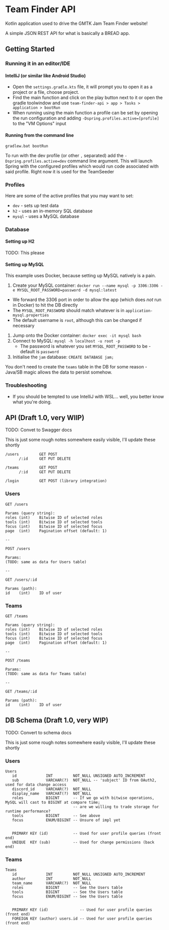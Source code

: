 # Team Finder API

Kotlin application used to drive the GMTK Jam Team Finder website!

A simple JSON REST API for what is basically a BREAD app.

## Getting Started

### Running it in an editor/IDE

#### IntelliJ (or similar like Android Studio)

- Open the `settings.gradle.kts` file, it will prompt you to open it as a project or a file, choose project.
- Find the main function and click on the play button next to it or open the gradle toolwindow and use `team-finder-api > app > Tasks > application > bootRun`
- When running using the main function a profile can be set by opening the run configuration and adding `-Dspring.profiles.active=[profile]` to the "VM Options" input

#### Running from the command line

`gradlew.bat bootRun`

To run with the dev profile (or other `,` separated) add the `-Dspring.profiles.active=dev` command line argument.
This will launch Spring with the configured profiles which would run code associated with said profile.
Right now it is used for the TeamSeeder

### Profiles

Here are some of the active profiles that you may want to set:

- `dev` - sets up test data
- `h2` - uses an in-memory SQL database
- `mysql` - uses a MySQL database

### Database

#### Setting up H2

TODO: This please

#### Setting up MySQL

This example uses Docker, because setting up MySQL natively is a pain.

1. Create your MySQL container: `docker run --name mysql -p 3306:3306 -e MYSQL_ROOT_PASSWORD=password -d mysql:latest`
  * We forward the 3306 port in order to allow the app (which does _not_ run in Docker) to hit the DB directly
  * The `MYSQL_ROOT_PASSWORD` should match whatever is in `application-mysql.properties`
  * The default username is `root`, although this can be changed if necessary
1. Jump onto the Docker container: `docker exec -it mysql bash`
1. Connect to MySQL: `mysql -h localhost -u root -p`
   * The password is whatever you set `MYSQL_ROOT_PASSWORD` to be - default is `password`
1. Initialise the `jam` database: `CREATE DATABASE jam;`

You don't need to create the `teams` table in the DB for some reason - Java/SB magic allows the data to persist somehow.

### Troubleshooting

- If you should be tempted to use IntelliJ with WSL... well, you better know what you're doing. 

## API (Draft 1.0, very WIlP)

TODO: Convet to Swagger docs

This is just some rough notes somewhere easily visible, I'll update these shortly

```
/users         GET POST
      /:id     GET PUT DELETE

/teams         GET POST
      /:id     GET PUT DELETE

/login         GET POST (library integration)
```

### Users

```
GET /users

Params (query string):
roles (int)    Bitwise ID of selected roles
tools (int)    Bitwise ID of selected tools
focus (int)    Bitwise ID of selected focus
page  (int)    Pagination offset (default: 1)

-- 

POST /users

Params:
(TODO: same as data for Users table)

-- 

GET /users/:id

Params (path):
id    (int)    ID of user
```

### Teams

```
GET /teams

Params (query string):
roles (int)    Bitwise ID of selected roles
tools (int)    Bitwise ID of selected tools
focus (int)    Bitwise ID of selected focus
page  (int)    Pagination offset (default: 1)

-- 

POST /teams

Params:
(TODO: same as data for Teams table)

-- 

GET /teams/:id

Params (path):
id    (int)    ID of user
```



## DB Schema (Draft 1.0, very WIP)

TODO: Convert to schema docs

This is just some rough notes somewhere easily visible, I'll update these shortly

### Users

```
Users
   id             INT         NOT_NULL UNSIGNED AUTO_INCREMENT
   sub            VARCHAR(?)  NOT_NULL -- 'subject' ID from OAuth2, used for data change access
   discord_id     VARCHAR(?)  NOT_NULL
   display_name   VARCHAT(?)  NOT_NULL
   roles          BIGINT      -- If we go with bitwise operations, MySQL will cast to BIGINT at compare time;
                              -- are we willing to trade storage for runtime performance?
   tools          BIGINT      -- See above
   focus          ENUM/BIGINT -- Unsure of impl yet


   PRIMARY KEY (id)           -- Used for user profile queries (front end)
   UNIQUE  KEY (sub)          -- Used for change permissions (back end)
```

### Teams

```
Teams
   id             INT         NOT_NULL UNSIGNED AUTO_INCREMENT
   author         INT         NOT_NULL
   team_name      VARCHAR(?)  NOT_NULL
   roles          BIGINT      -- See the Users table
   tools          BIGINT      -- See the Users table
   focus          ENUM/BIGINT -- See the Users table


   PRIMARY KEY (id)              -- Used for user profile queries (front end)
   FOREIGN KEY (author) users.id -- Used for user profile queries (front end)
```


